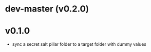 # dev-master (v0.2.0)

# v0.1.0

* sync a secret salt pillar folder to a target folder with dummy values
